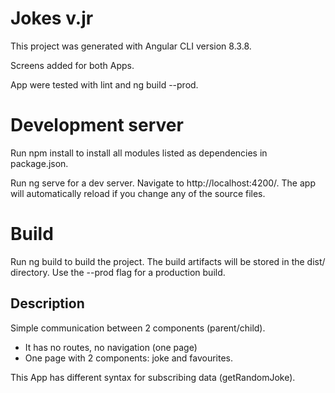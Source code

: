 # Jokes v.jr
This project was generated with Angular CLI version 8.3.8.

Screens added for both Apps.

App were tested with lint and ng build --prod.

# Development server
Run npm install to install all modules listed as dependencies in package.json.

Run ng serve for a dev server. Navigate to http://localhost:4200/. The app will automatically reload if you change any of the source files.

# Build
Run ng build to build the project. The build artifacts will be stored in the dist/ directory. Use the --prod flag for a production build.

## Description

Simple communication between 2 components (parent/child).
- It has no routes, no navigation (one page)
- One page with 2 components: joke and favourites.

This App has different syntax for subscribing data (getRandomJoke).
